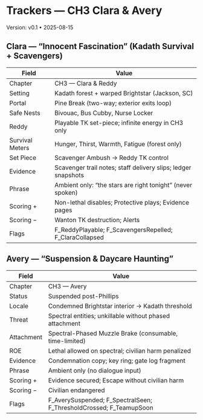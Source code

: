 # Trackers — CH3 Clara & Avery
Version: v0.1 • 2025-08-15

## Clara — “Innocent Fascination” (Kadath Survival + Scavengers)
| Field | Value |
|---|---|
| Chapter | CH3 — Clara & Reddy |
| Setting | Kadath forest + warped Brightstar (Jackson, SC) |
| Portal | Pine Break (two-way; exterior exits loop) |
| Safe Nests | Bivouac, Bus Cubby, Nurse Locker |
| Reddy | Playable TK set-piece; infinite energy in CH3 only |
| Survival Meters | Hunger, Thirst, Warmth, Fatigue (forest only) |
| Set Piece | Scavenger Ambush → Reddy TK control |
| Evidence | Scavenger trail notes; staff delivery slips; ledger snapshots |
| Phrase | Ambient only: “the stars are right tonight” (never spoken) |
| Scoring + | Non-lethal disables; Protective plays; Evidence pages |
| Scoring − | Wanton TK destruction; Alerts |
| Flags | F_ReddyPlayable; F_ScavengersRepelled; F_ClaraCollapsed |

## Avery — “Suspension & Daycare Haunting”
| Field | Value |
|---|---|
| Chapter | CH3 — Avery |
| Status | Suspended post-Phillips |
| Locale | Condemned Brightstar interior → Kadath threshold |
| Threat | Spectral entities; unkillable without phased attachment |
| Attachment | Spectral-Phased Muzzle Brake (consumable, time-limited) |
| ROE | Lethal allowed on spectral; civilian harm penalized |
| Evidence | Condemnation copy; key ring; gate log fragment |
| Phrase | Ambient only (no dialogue input) |
| Scoring + | Evidence secured; Escape without civilian harm |
| Scoring − | Civilian endangered |
| Flags | F_AverySuspended; F_SpectralSeen; F_ThresholdCrossed; F_TeamupSoon |
